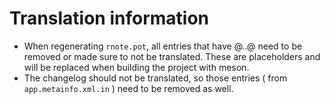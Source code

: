 # Translation information

- When regenerating `rnote.pot`, all entries that have @..@ need to be removed or made sure to not be translated. These are placeholders and will be replaced when building the project with meson.
- The changelog should not be translated, so those entries ( from `app.metainfo.xml.in` ) need to be removed as well.
